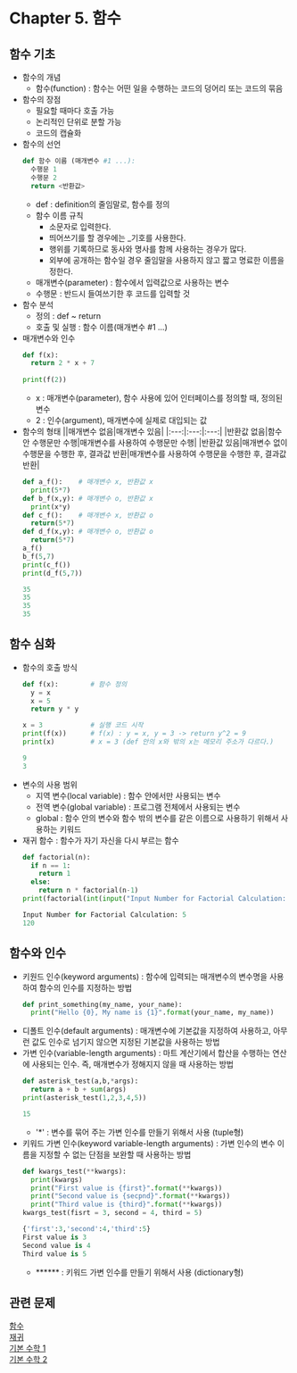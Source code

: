 # Chapter 5. 함수

## 함수 기초
- 함수의 개념
  - 함수(function) : 함수는 어떤 일을 수행하는 코드의 덩어리 또는 코드의 묶음
- 함수의 장점
  - 필요할 때마다 호출 가능
  - 논리적인 단위로 분할 가능
  - 코드의 캡슐화
- 함수의 선언
  ```python
  def 함수 이름 (매개변수 #1 ...):
    수행문 1
    수행문 2
    return <반환값>
  ```
  - def : definition의 줄임말로, 함수를 정의
  - 함수 이름 규칙
    - 소문자로 입력한다.
    - 띄어쓰기를 할 경우에는 _기호를 사용한다.
    - 행위를 기록하므로 동사와 명사를 함께 사용하는 경우가 많다.
    - 외부에 공개하는 함수일 경우  줄임말을 사용하지 않고 짧고 명료한 이름을 정한다.
  - 매개변수(parameter) : 함수에서 입력값으로 사용하는 변수
  - 수행문 : 반드시 들여쓰기한 후 코드를 입력할 것
- 함수 분석
  - 정의 : def ~ return
  - 호출 및 실행 : 함수 이름(매개변수 #1 ...)
- 매개변수와 인수
  ```python
  def f(x):
    return 2 * x + 7
    
  print(f(2))
  ```
  - x : 매개변수(parameter), 함수 사용에 있어 인터페이스를 정의할 때, 정의된 변수
  - 2 : 인수(argument), 매개변수에 실제로 대입되는 값
- 함수의 형태
  ||매개변수 없음|매개변수 있음|
  |:---:|:---:|:---:|
  |반환값 없음|함수 안 수행문만 수행|매개변수를 사용하여 수행문만 수행|
  |반환값 있음|매개변수 없이 수행문을 수행한 후, 결과값 반환|매개변수를 사용하여 수행문을 수행한 후, 결과값 반환|
  ```python
  def a_f():    # 매개변수 x, 반환값 x
    print(5*7)
  def b_f(x,y): # 매개변수 o, 반환값 x
    print(x*y)
  def c_f():    # 매개변수 x, 반환값 o
    return(5*7)
  def d_f(x,y): # 매개변수 o, 반환값 o
    return(5*7)
  a_f()
  b_f(5,7)
  print(c_f())
  print(d_f(5,7))
  
  35
  35
  35
  35
  ```
  
## 함수 심화
- 함수의 호출 방식
  ```python
  def f(x):        # 함수 정의
    y = x
    x = 5
    return y * y
  
  x = 3            # 실행 코드 시작
  print(f(x))      # f(x) : y = x, y = 3 -> return y^2 = 9 
  print(x)         # x = 3 (def 안의 x와 밖의 x는 메모리 주소가 다르다.) 
  
  9
  3
  ```
- 변수의 사용 범위
  - 지역 변수(local variable) : 함수 안에서만 사용되는 변수
  - 전역 변수(global variable) : 프로그램 전체에서 사용되는 변수
  - global : 함수 안의 변수와 함수 밖의 변수를 같은 이름으로 사용하기 위해서 사용하는 키워드
- 재귀 함수 : 함수가 자기 자신을 다시 부르는 함수
  ```python
  def factorial(n):
    if n == 1:
      return 1
    else:
      return n * factorial(n-1)
  print(factorial(int(input("Input Number for Factorial Calculation: "))))
  
  Input Number for Factorial Calculation: 5
  120
  ```
  
## 함수와 인수
- 키원드 인수(keyword arguments) : 함수에 입력되는 매개변수의 변수명을 사용하여 함수의 인수를 지정하는 방법
  ```python
  def print_something(my_name, your_name):
    print("Hello {0}, My name is {1}".format(your_name, my_name))
  ```
- 디폴트 인수(default arguments) : 매개변수에 기본값을 지정하여 사용하고, 아무런 값도 인수로 넘기지 않으면 지정된 기본값을 사용하는 방법
- 가변 인수(variable-length arguments) : 마트 계산기에서 합산을 수행하는 연산에 사용되는 인수. 즉, 매개변수가 정해지지 않을 때 사용하는 방법
  ```python
  def asterisk_test(a,b,*args):
    return a + b + sum(args)
  print(asterisk_test(1,2,3,4,5))
  
  15
  ```
  - '*' : 변수를 묶어 주는 가변 인수를 만들기 위해서 사용 (tuple형)
- 키워드 가변 인수(keyword variable-length arguments) : 가변 인수의 변수 이름을 지정할 수 없는 단점을 보완할 때 사용하는 방법
  ```python
  def kwargs_test(**kwargs):
    print(kwargs)
    print("First value is {first}".format(**kwargs))
    print("Second value is {secpnd}".format(**kwargs))
    print("Third value is {third}".format(**kwargs))  
  kwargs_test(fisrt = 3, second = 4, third = 5)
  
  {'first':3,'second':4,'third':5}
  First value is 3
  Second value is 4
  Third value is 5
  ```
  - ****** : 키워드 가변 인수를 만들기 위해서 사용 (dictionary형)

## 관련 문제
[함수](https://www.acmicpc.net/step/5)<br>
[재귀](https://www.acmicpc.net/step/19)<br>
[기본 수학 1](https://www.acmicpc.net/step/8)<br>
[기본 수학 2](https://www.acmicpc.net/step/10)<br>
